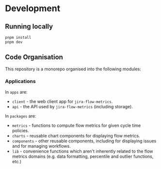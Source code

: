 # Development

## Running locally

```bash
pnpm install
pnpm dev
```

## Code Organisation

This repository is a monorepo organised into the following modules:

### Applications

In `apps` are:

- `client` - the web client app for `jira-flow-metrics`.
- `api` - the API used by `jira-flow-metrics` (including storage).

In `packages` are:

- `metrics` - functions to compute flow metrics for given cycle time policies.
- `charts` - reusable chart components for displaying flow metrics.
- `components` - other reusable components, including for displaying issues and for managing workflows.
- `lib` - convenience functions which aren't inherently related to the flow metrics domains (e.g. data formatting, percentile and outlier functions, etc.)
